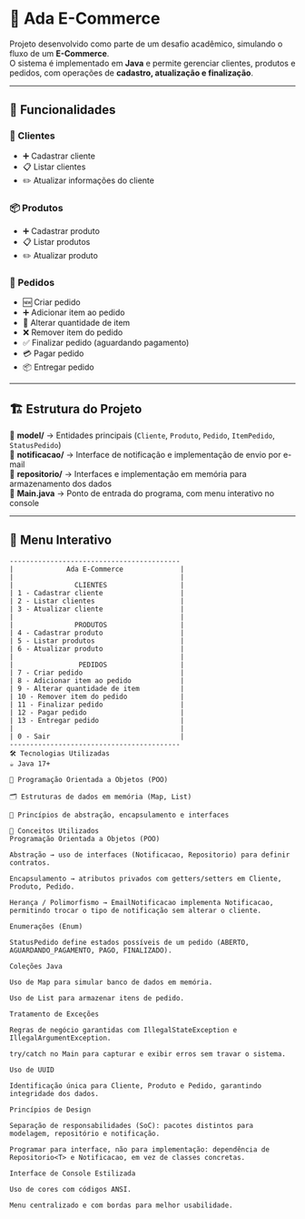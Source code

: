 # 🛒 Ada E-Commerce

Projeto desenvolvido como parte de um desafio acadêmico, simulando o fluxo de um **E-Commerce**.  
O sistema é implementado em **Java** e permite gerenciar clientes, produtos e pedidos, com operações de **cadastro, atualização e finalização**.

---

## 📌 Funcionalidades

### 👤 Clientes
- ➕ Cadastrar cliente  
- 📋 Listar clientes  
- ✏️ Atualizar informações do cliente  

### 📦 Produtos
- ➕ Cadastrar produto  
- 📋 Listar produtos  
- ✏️ Atualizar produto  

### 🧾 Pedidos
- 🆕 Criar pedido  
- ➕ Adicionar item ao pedido  
- 🔄 Alterar quantidade de item  
- ❌ Remover item do pedido  
- ✅ Finalizar pedido (aguardando pagamento)  
- 💳 Pagar pedido  
- 📦 Entregar pedido  

---

## 🏗️ Estrutura do Projeto

📂 **model/** → Entidades principais (`Cliente`, `Produto`, `Pedido`, `ItemPedido`, `StatusPedido`)  
📂 **notificacao/** → Interface de notificação e implementação de envio por e-mail  
📂 **repositorio/** → Interfaces e implementação em memória para armazenamento dos dados  
📄 **Main.java** → Ponto de entrada do programa, com menu interativo no console  

---

## 🎨 Menu Interativo

```text
------------------------------------------
|             Ada E-Commerce              |
|                                         |
|               CLIENTES                  |
| 1 - Cadastrar cliente                   |
| 2 - Listar clientes                     |
| 3 - Atualizar cliente                   |
|                                         |
|               PRODUTOS                  |
| 4 - Cadastrar produto                   |
| 5 - Listar produtos                     |
| 6 - Atualizar produto                   |
|                                         |
|                PEDIDOS                  |
| 7 - Criar pedido                        |
| 8 - Adicionar item ao pedido            |
| 9 - Alterar quantidade de item          |
| 10 - Remover item do pedido             |
| 11 - Finalizar pedido                   |
| 12 - Pagar pedido                       |
| 13 - Entregar pedido                    |
|                                         |
| 0 - Sair                                |
------------------------------------------
🛠️ Tecnologias Utilizadas
☕ Java 17+

🔑 Programação Orientada a Objetos (POO)

🗂️ Estruturas de dados em memória (Map, List)

🧩 Princípios de abstração, encapsulamento e interfaces

🔑 Conceitos Utilizados
Programação Orientada a Objetos (POO)

Abstração → uso de interfaces (Notificacao, Repositorio) para definir contratos.

Encapsulamento → atributos privados com getters/setters em Cliente, Produto, Pedido.

Herança / Polimorfismo → EmailNotificacao implementa Notificacao, permitindo trocar o tipo de notificação sem alterar o cliente.

Enumerações (Enum)

StatusPedido define estados possíveis de um pedido (ABERTO, AGUARDANDO_PAGAMENTO, PAGO, FINALIZADO).

Coleções Java

Uso de Map para simular banco de dados em memória.

Uso de List para armazenar itens de pedido.

Tratamento de Exceções

Regras de negócio garantidas com IllegalStateException e IllegalArgumentException.

try/catch no Main para capturar e exibir erros sem travar o sistema.

Uso de UUID

Identificação única para Cliente, Produto e Pedido, garantindo integridade dos dados.

Princípios de Design

Separação de responsabilidades (SoC): pacotes distintos para modelagem, repositório e notificação.

Programar para interface, não para implementação: dependência de Repositorio<T> e Notificacao, em vez de classes concretas.

Interface de Console Estilizada

Uso de cores com códigos ANSI.

Menu centralizado e com bordas para melhor usabilidade.

